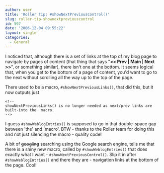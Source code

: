 ```yaml
---
author: user
title: 'Roller Tip: #showNextPreviousControl()'
slug: roller-tip-shownextpreviouscontrol
id: 597
date: '2006-12-04 09:55:22'
layout: single
categories:
  - General
---
```


I noticed that, although there is a set of links at the top of my blog page to navigate by pages of content (that thing that says "**<< Prev | Main | Next >>**", or something similar), there isn't one at the bottom. It seems logical that, when you get to the bottom of a page of content, you'd want to go to the next without scrolling all the way up to the top of the page.

There used to be a macro, `#showNextPreviousLinks()`, that did this, but it now outputs just

```
<!--
showNextPreviousLinks() is no longer needed as next/prev links are
built-into the  macro.
-->

```

I guess `#showWeblogEntries()` is supposed to go in that double-space gap between 'the' and 'macro'. BTW - thanks to the Roller team for doing this and not just silencing the macro - quality code!

A bit of <del>googling</del> searching using the Google search engine, tells me that there is a shiny new macro, called by `#showWeblogEntries()` that does exactly what I want - `#showNextPreviousControl()`. Slip it in after `#showWeblogEntries()` and there they are - navigation links at the bottom of the page. Cool!
